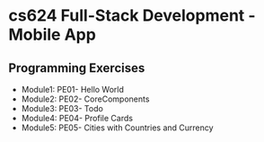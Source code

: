 # cs624 Full-Stack Development - Mobile App

## Programming Exercises

* Module1: PE01- Hello World
* Module2: PE02- CoreComponents
* Module3: PE03- Todo
* Module4: PE04- Profile Cards
* Module5: PE05- Cities with Countries and Currency

